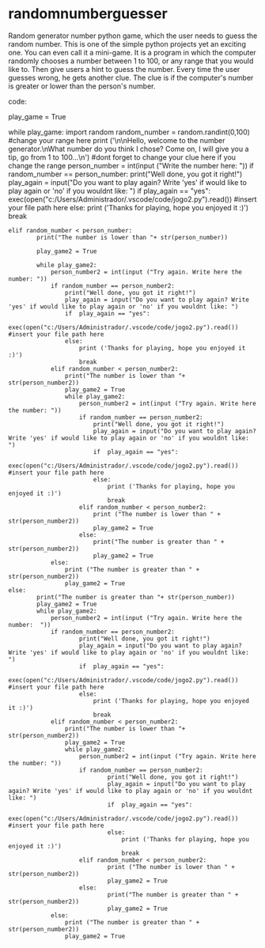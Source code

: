 # randomnumberguesser
Random generator number python game, which the user needs to guess the random number.
This is one of the simple python projects yet an exciting one. You can even call it a mini-game. It is a program in which the computer randomly chooses a number between 1 to 100, or any range that you would like to. Then give users a hint to guess the number. Every time the user guesses wrong, he gets another clue. The clue is if the computer's number is greater or lower than the person's number.


code: 

play_game = True

while play_game:
    import random
    random_number = random.randint(0,100) #change your range here
    print ('\n\nHello, welcome to the number generator.\nWhat number do you think I chose? Come on, I will give you a tip, go from 1 to 100...\n') #dont forget to change your clue here if you change the range
    person_number = int(input ("Write the number here: "))
    if random_number == person_number:
            print("Well done, you got it right!")
            play_again = input("Do you want to play again? Write 'yes' if would like to play again or 'no' if you wouldnt like: ")
            if play_again == "yes":
                exec(open("c:/Users/Administrador/.vscode/code/jogo2.py").read()) #insert your file path here
            else:
                print ('Thanks for playing, hope you enjoyed it :)')
                break
        
    elif random_number < person_number:
            print("The number is lower than "+ str(person_number))

            play_game2 = True

            while play_game2: 
                person_number2 = int(input ("Try again. Write here the number: "))
                if random_number == person_number2:
                    print("Well done, you got it right!")
                    play_again = input("Do you want to play again? Write 'yes' if would like to play again or 'no' if you wouldnt like: ")
                    if  play_again == "yes":
                        exec(open("c:/Users/Administrador/.vscode/code/jogo2.py").read()) #insert your file path here
                    else:
                        print ('Thanks for playing, hope you enjoyed it :)')
                        break
                elif random_number < person_number2:
                    print("The number is lower than "+ str(person_number2))
                    play_game2 = True
                    while play_game2: 
                        person_number2 = int(input ("Try again. Write here the number: "))
                        if random_number == person_number2:
                            print("Well done, you got it right!")
                            play_again = input("Do you want to play again? Write 'yes' if would like to play again or 'no' if you wouldnt like: ")
                            if  play_again == "yes":
                                exec(open("c:/Users/Administrador/.vscode/code/jogo2.py").read()) #insert your file path here
                            else:
                                print ('Thanks for playing, hope you enjoyed it :)')
                                break
                        elif random_number < person_number2:
                            print ("The number is lower than " + str(person_number2))
                            play_game2 = True
                        else:
                            print("The number is greater than " + str(person_number2))
                            play_game2 = True
                else:
                    print ("The number is greater than " + str(person_number2))
                    play_game2 = True
    else:
            print("The number is greater than "+ str(person_number))
            play_game2 = True
            while play_game2: 
                person_number2 = int(input ("Try again. Write here the number:  "))
                if random_number == person_number2:
                        print("Well done, you got it right!")
                        play_again = input("Do you want to play again? Write 'yes' if would like to play again or 'no' if you wouldnt like: ")
                        if  play_again == "yes":
                            exec(open("c:/Users/Administrador/.vscode/code/jogo2.py").read()) #insert your file path here
                        else:
                            print ('Thanks for playing, hope you enjoyed it :)')
                            break
                elif random_number < person_number2:
                    print("The number is lower than "+ str(person_number2))
                    play_game2 = True
                    while play_game2: 
                        person_number2 = int(input ("Try again. Write here the number: "))
                        if random_number == person_number2:
                                print("Well done, you got it right!")
                                play_again = input("Do you want to play again? Write 'yes' if would like to play again or 'no' if you wouldnt like: ")
                                if  play_again == "yes":
                                    exec(open("c:/Users/Administrador/.vscode/code/jogo2.py").read()) #insert your file path here
                                else:
                                    print ('Thanks for playing, hope you enjoyed it :)')
                                    break
                        elif random_number < person_number2:
                                print ("The number is lower than " + str(person_number2))
                                play_game2 = True
                        else:
                                print("The number is greater than " + str(person_number2))
                                play_game2 = True
                else:
                    print ("The number is greater than " + str(person_number2))
                    play_game2 = True
